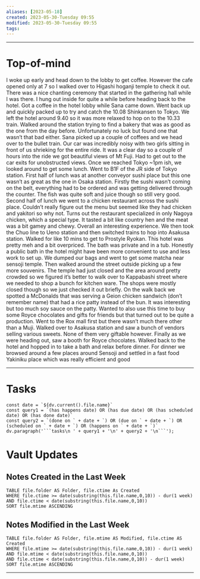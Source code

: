 ```yaml
---
aliases: [2023-05-18]
created: 2023-05-30-Tuesday 09:55
modified: 2023-05-30-Tuesday 09:55
tags: 
---
```


---
# Top-of-mind

I woke up early and head down to the lobby to get coffee. However the cafe opened only at 7 so I walked over to Higashi hoganji temple to check it out. There was a nice chanting ceremony that started in the gathering hall while I was there. I hung out inside for quite a while before heading back to the hotel. Got a coffee in the hotel lobby while Sana came down. Went back up and quickly packed up to try and catch the 10.08 Shinkansen to Tokyo. We left the hotel around 9.40 so it was more relaxed to hop on to the 10.33 train. Walked around the station trying to find a bakery that was as good as the one from the day before. Unfortunately no luck but found one that wasn’t that bad either. Sana picked up a couple of coffees and we head over to the bullet train. Our car was incredibly noisy with two girls sitting in front of us shrieking for the entire ride. It was a clear day so a couple of hours into the ride we got beautiful views of Mt Fuji. Had to get out to the car exits for unobstructed views. Once we reached Tokyo ~1pm ish, we looked around to get some lunch. Went to B1F of the JR side of Tokyo station. First half of lunch was at another conveyor sushi place but this one wasn’t as great as the one in Osaka station. Firstly the sushi wasn’t coming on the belt, everything had to be ordered and was getting delivered through the counter. The fish was quite soft and juice though so still very good. Second half of lunch we went to a chicken restaurant across the sushi place. Couldn’t really figure out the menu but seemed like they had chicken and yakitori so why not. Turns out the restaurant specialized in only Nagoya chicken, which a special type. It tasted a bit like country hen and the meat was a bit gamey and chewy. Overall an interesting experience. We then took the Chuo line to Ueno station and then switched trains to hop into Asakusa station. Walked for like 10 mins to get to Prostyle Ryokan. This hotel was pretty meh and a bit overpriced. The bath was private and in a tub. Honestly a public bath in the hotel might have been more convenient to use and less work to set up. We dumped our bags and went to get some matcha near sensoji temple. Then walked around the street outside picking up a few more souvenirs. The temple had just closed and the area around pretty crowded so we figured it’s better to walk over to Kappabashi street where we needed to shop a bunch for kitchen ware. The shops were mostly closed though so we just checked it out briefly. On the walk back we spotted a McDonalds that was serving a Geion chicken sandwich (don’t remember name) that had a rice patty instead of the bun. It was interesting but too much soy sauce on the patty. Wanted to also use this time to buy some Royce chocolates and gifts for friends but that turned out to be quite a production. Went to the Rox mall first but there wasn’t much there other than a Muji. Walked over to Asakusa station and saw a bunch of vendors selling various sweets. None of them very giftable however. Finally as we were heading out, saw a booth for Royce chocolates. Walked back to the hotel and hopped in to take a bath and relax before dinner. For dinner we browsed around a few places around Sensoji and settled in a fast food Yakiniku place which was really efficient and good

---
# Tasks
```dataviewjs
const date = `${dv.current().file.name}`
const query1 = `(has happens date) OR (has due date) OR (has scheduled date) OR (has done date)`
const query2 = `(done on ` + date + `) OR (due on ` + date + `) OR (scheduled on ` + date + `) OR (happens on ` + date + `)`
dv.paragraph('```tasks\n ' + query1 + '\n' + query2 + '\n```');
```
# Vault Updates
## Notes Created in the Last Week
``` dataview
TABLE file.folder AS Folder, file.ctime As Created
WHERE file.ctime >= date(substring(this.file.name,0,10)) - dur(1 week) AND file.ctime < date(substring(this.file.name,0,10))
SORT file.mtime ASCENDING
```

## Notes Modified in the Last Week
``` dataview
TABLE file.folder AS Folder, file.mtime AS Modified, file.ctime AS Created
WHERE file.mtime >= date(substring(this.file.name,0,10)) - dur(1 week)
AND file.mtime < date(substring(this.file.name,0,10))
AND file.ctime < date(substring(this.file.name,0,10)) - dur(1 week)
SORT file.mtime ASCENDING
```
---
